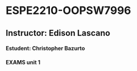 # ESPE2210-OOPSW7996
## Instructor: Edison Lascano
#### Estudent: Christopher Bazurto
#### EXAMS unit 1
